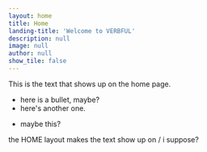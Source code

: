 ```yaml
---
layout: home
title: Home
landing-title: 'Welcome to VERBFUL'
description: null
image: null
author: null
show_tile: false
---
```


This is the text that shows up on the home page.

* here is a bullet, maybe?
* here's another one.
- maybe this?

the HOME layout makes the text show up on / i suppose?